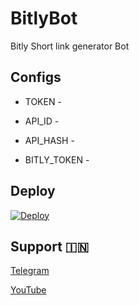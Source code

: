 # BitlyBot

Bitly Short link generator Bot

## Configs

- TOKEN - 

- API_ID - 

- API_HASH - 

- BITLY_TOKEN - 

## Deploy

[![Deploy](https://www.herokucdn.com/deploy/button.svg)](https://heroku.com/deploy?template=https://github.com/lntechnical2/BitlyBot)

## Support 🇮🇳

<a href="https://t.me/lntechnical">
   <p> Telegram </p>
  </a>
<a href="https://youtube.com/c/LNtechnical">
   <p> YouTube </p>
  </a>
